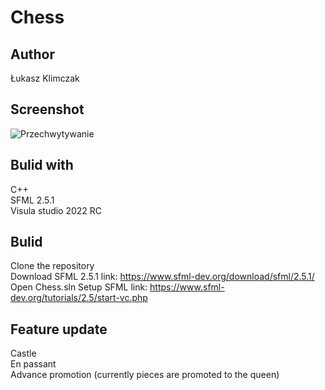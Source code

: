 # Chess

## Author

Łukasz Klimczak

## Screenshot

![Przechwytywanie](https://user-images.githubusercontent.com/66511042/167835627-cb240cf0-94ec-4f56-be63-76c640b839c6.PNG)

## Bulid with
C++ \
SFML 2.5.1 \
Visula studio 2022 RC 

## Bulid

Clone the repository \
Download SFML 2.5.1 link: https://www.sfml-dev.org/download/sfml/2.5.1/ \
Open Chess.sln
Setup SFML link: https://www.sfml-dev.org/tutorials/2.5/start-vc.php

## Feature update
 
Castle \
En passant \
Advance promotion (currently pieces are promoted to the queen)
